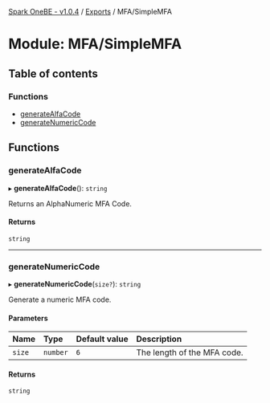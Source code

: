 [Spark OneBE - v1.0.4](../README.md) / [Exports](../modules.md) / MFA/SimpleMFA

# Module: MFA/SimpleMFA

## Table of contents

### Functions

- [generateAlfaCode](MFA_SimpleMFA.md#generatealfacode)
- [generateNumericCode](MFA_SimpleMFA.md#generatenumericcode)

## Functions

### generateAlfaCode

▸ **generateAlfaCode**(): `string`

Returns an AlphaNumeric MFA Code.

#### Returns

`string`

___

### generateNumericCode

▸ **generateNumericCode**(`size?`): `string`

Generate a numeric MFA code.

#### Parameters

| Name | Type | Default value | Description |
| :------ | :------ | :------ | :------ |
| `size` | `number` | `6` | The length of the MFA code. |

#### Returns

`string`

